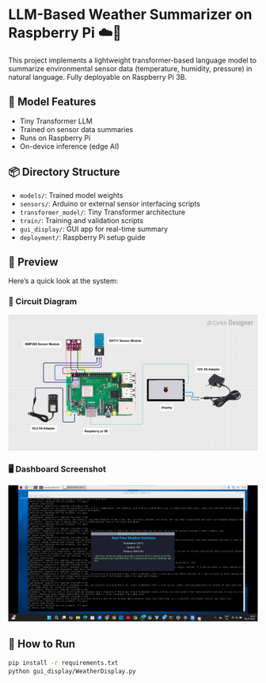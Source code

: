 # LLM-Based Weather Summarizer on Raspberry Pi ☁️🍃

This project implements a lightweight transformer-based language model to summarize environmental sensor data (temperature, humidity, pressure) in natural language. Fully deployable on Raspberry Pi 3B.

## 🧠 Model Features
- Tiny Transformer LLM
- Trained on sensor data summaries
- Runs on Raspberry Pi
- On-device inference (edge AI)

## 📦 Directory Structure
- `models/`: Trained model weights
- `sensors/`: Arduino or external sensor interfacing scripts
- `transformer_model/`: Tiny Transformer architecture
- `train/`: Training and validation scripts
- `gui_display/`: GUI app for real-time summary
- `deployment/`: Raspberry Pi setup guide

## 📸 Preview

Here’s a quick look at the system:

### 🔌 Circuit Diagram
![Circuit Diagram](Assets/circuit_image.png)

### 🖥️ Dashboard Screenshot
![Dashboard Screenshot](Assets/Screenshot.png)


## 🚀 How to Run
```bash
pip install -r requirements.txt
python gui_display/WeatherDisplay.py
